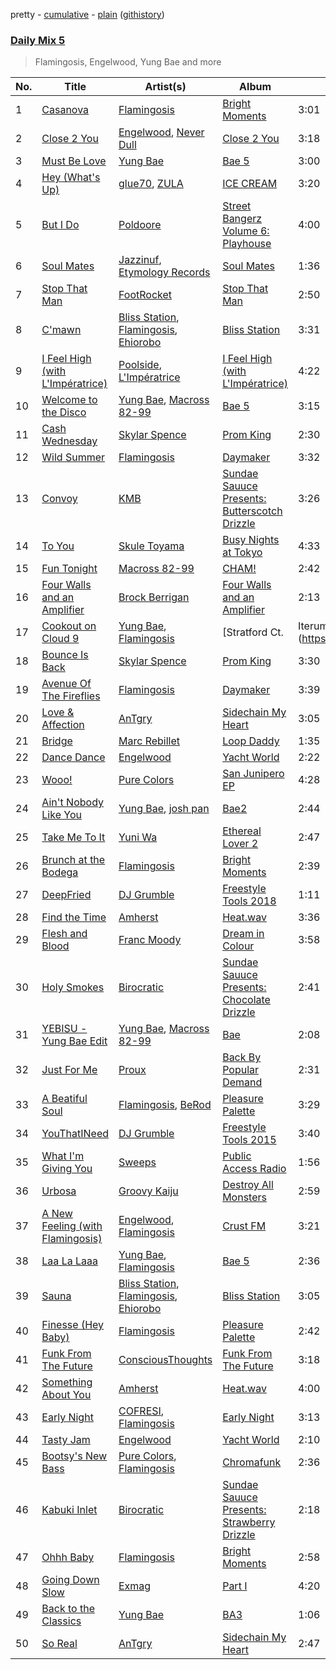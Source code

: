 pretty - [cumulative](/playlists/cumulative/Daily%20Mix%205.md) - [plain](/playlists/plain/37i9dQZF1E36TO0q54WsJv) ([githistory](https://github.githistory.xyz/vitokorn/spotify-playlist-archive/blob/master/playlists/plain/37i9dQZF1E36TO0q54WsJv))
### [Daily Mix 5](https://open.spotify.com/playlist/37i9dQZF1E36TO0q54WsJv)

> Flamingosis, Engelwood, Yung Bae and more

| No. | Title | Artist(s) | Album | Length |
|---|---|---|---|---|
| 1 | [Casanova](https://open.spotify.com/track/3B2hUogYBDomNPq0yqUPc7) | [Flamingosis](https://open.spotify.com/artist/75cW8FFekyCjj0mfZM1Gfb) | [Bright Moments](https://open.spotify.com/album/66WB7trJcMz1nUDxsNQt5g) | 3:01 |
| 2 | [Close 2 You](https://open.spotify.com/track/0TcZAw5Xs5JwdqE5nRzAbQ) | [Engelwood](https://open.spotify.com/artist/7rgCh0Go1ezmcV75kXQM2T), [Never Dull](https://open.spotify.com/artist/2u3rmzZC0psTER2sDfUebm) | [Close 2 You](https://open.spotify.com/album/6Bw3whl0I4WGKjZW8b3pr3) | 3:18 |
| 3 | [Must Be Love](https://open.spotify.com/track/6WM20TAVzBHm6ehSmbvrJy) | [Yung Bae](https://open.spotify.com/artist/30FDJPN3RtwJZ20g5YGCRX) | [Bae 5](https://open.spotify.com/album/08bVHdOFE6ulzWZf3qbeiN) | 3:00 |
| 4 | [Hey (What's Up)](https://open.spotify.com/track/0AQXhdkeTDUeUtKWeGu01X) | [glue70](https://open.spotify.com/artist/3AsWxxZTFPoCFxM1s8Lg1J), [ZULA](https://open.spotify.com/artist/6tWqBIxAeRmld2npkzFZf3) | [ICE CREAM](https://open.spotify.com/album/2U297DcmJRXYW0eOrgiSsF) | 3:20 |
| 5 | [But I Do](https://open.spotify.com/track/4ox2odCf0XL0g6692URWwe) | [Poldoore](https://open.spotify.com/artist/3ph6BKBPsjP7Vhtd1IXhkc) | [Street Bangerz Volume 6: Playhouse](https://open.spotify.com/album/0BHnSZAC8IfThmwlPcQQMz) | 4:00 |
| 6 | [Soul Mates](https://open.spotify.com/track/7pFRhCj70NUNZG4xMDEQj8) | [Jazzinuf](https://open.spotify.com/artist/6rJ1GwtHin2BJbKLuNn9pi), [Etymology Records](https://open.spotify.com/artist/6sHwGhhYxjbUEiT06hnt20) | [Soul Mates](https://open.spotify.com/album/0FlFKikrKvQwyWgkItuS4S) | 1:36 |
| 7 | [Stop That Man](https://open.spotify.com/track/4YOY0qjmtrPwVpQWeS4nNm) | [FootRocket](https://open.spotify.com/artist/7BPFKaQl9MDa4rmv9QZh5L) | [Stop That Man](https://open.spotify.com/album/4NGJktgpPNi42gNqHOYBo1) | 2:50 |
| 8 | [C'mawn](https://open.spotify.com/track/76UlbwZsf1KjETDmkrwDbW) | [Bliss Station](https://open.spotify.com/artist/14nuxkCmtQBF2SJfwl6vLu), [Flamingosis](https://open.spotify.com/artist/75cW8FFekyCjj0mfZM1Gfb), [Ehiorobo](https://open.spotify.com/artist/5kZ3bLambJ4rBTQ7c2pmi5) | [Bliss Station](https://open.spotify.com/album/6S2MBtq9oY2P989g8U4wlS) | 3:31 |
| 9 | [I Feel High (with L'Impératrice)](https://open.spotify.com/track/4OMmBb1DjcGzGGuWQ9BrEa) | [Poolside](https://open.spotify.com/artist/5szdY7KaSi7epwyffrbV8c), [L'Impératrice](https://open.spotify.com/artist/4PwlsrN0t5mLN0C827cbEU) | [I Feel High (with L'Impératrice)](https://open.spotify.com/album/7nK79Wl7itsufai62toTky) | 4:22 |
| 10 | [Welcome to the Disco](https://open.spotify.com/track/1aKRACWeXW0kXMhCWo35ub) | [Yung Bae](https://open.spotify.com/artist/30FDJPN3RtwJZ20g5YGCRX), [Macross 82-99](https://open.spotify.com/artist/5C8KyBfvAz9PSaOd30eIow) | [Bae 5](https://open.spotify.com/album/5FLLpTsSlcnlwrChf2LCWM) | 3:15 |
| 11 | [Cash Wednesday](https://open.spotify.com/track/1rPPRe1Gci3keV676Z8s68) | [Skylar Spence](https://open.spotify.com/artist/0x0u0jCVf5Jf4DNh45XPXL) | [Prom King](https://open.spotify.com/album/4kB3NXXqZGTtehCAbyGar7) | 2:30 |
| 12 | [Wild Summer](https://open.spotify.com/track/0yGK2x1dezOEwQt6CK0tDx) | [Flamingosis](https://open.spotify.com/artist/75cW8FFekyCjj0mfZM1Gfb) | [Daymaker](https://open.spotify.com/album/61H3cb9u9WlaajR64UWu7c) | 3:32 |
| 13 | [Convoy](https://open.spotify.com/track/2cUJLGhZJ7Gfh23KvuGZ71) | [KMB](https://open.spotify.com/artist/0ihliQqviJjnWKiG0XSRqN) | [Sundae Sauuce Presents: Butterscotch Drizzle](https://open.spotify.com/album/3PtmyRSOSjVQRQxn1udluf) | 3:26 |
| 14 | [To You](https://open.spotify.com/track/1CStKIRrcGp6j4cSk3Xx1g) | [Skule Toyama](https://open.spotify.com/artist/4o6MEsXazDf44QJ8iovnw2) | [Busy Nights at Tokyo](https://open.spotify.com/album/5c4LMXhcrpEucOmbChKOuJ) | 4:33 |
| 15 | [Fun Tonight](https://open.spotify.com/track/4MmO631CdxuFOm18UVbhkp) | [Macross 82-99](https://open.spotify.com/artist/5C8KyBfvAz9PSaOd30eIow) | [CHAM!](https://open.spotify.com/album/4mk2tlpNn3mQKa6TlNNhnc) | 2:42 |
| 16 | [Four Walls and an Amplifier](https://open.spotify.com/track/0XuWLpllnwmIBxdHLoRKm1) | [Brock Berrigan](https://open.spotify.com/artist/39sPWwRyNp4NNMyWzN7I0o) | [Four Walls and an Amplifier](https://open.spotify.com/album/4muoD957HsInUreETMTfDa) | 2:13 |
| 17 | [Cookout on Cloud 9](https://open.spotify.com/track/1ApyhR6r0RS9SQqxuiOlgt) | [Yung Bae](https://open.spotify.com/artist/30FDJPN3RtwJZ20g5YGCRX), [Flamingosis](https://open.spotify.com/artist/75cW8FFekyCjj0mfZM1Gfb) | [Stratford Ct. | Iterum](https://open.spotify.com/album/3fpiSLxyUVMc3HP0zpZktm) | 1:55 |
| 18 | [Bounce Is Back](https://open.spotify.com/track/3Vw8ibvQbEfmUCwXpPeC6X) | [Skylar Spence](https://open.spotify.com/artist/0x0u0jCVf5Jf4DNh45XPXL) | [Prom King](https://open.spotify.com/album/4kB3NXXqZGTtehCAbyGar7) | 3:30 |
| 19 | [Avenue Of The Fireflies](https://open.spotify.com/track/4sFLrUl0Omp65zLQEJZcNB) | [Flamingosis](https://open.spotify.com/artist/75cW8FFekyCjj0mfZM1Gfb) | [Daymaker](https://open.spotify.com/album/61H3cb9u9WlaajR64UWu7c) | 3:39 |
| 20 | [Love & Affection](https://open.spotify.com/track/0WepmUG3SZDpOJQdkwLJDd) | [AnTgry](https://open.spotify.com/artist/7kGylI45opkGdimN0V1DPL) | [Sidechain My Heart](https://open.spotify.com/album/20fxOJQvxGrEr4esHXuSO7) | 3:05 |
| 21 | [Bridge](https://open.spotify.com/track/05PzwujeLaHD4iNZFVmzfl) | [Marc Rebillet](https://open.spotify.com/artist/72udTJKu1pGovvS9aCYGMI) | [Loop Daddy](https://open.spotify.com/album/0xMNn8fv5werLCd75k3k9N) | 1:35 |
| 22 | [Dance Dance](https://open.spotify.com/track/6oOcrFUYO1m9vUFQqMGWBI) | [Engelwood](https://open.spotify.com/artist/7rgCh0Go1ezmcV75kXQM2T) | [Yacht World](https://open.spotify.com/album/4Lzf3MQuKBkG9goRNZ0XtX) | 2:22 |
| 23 | [Wooo!](https://open.spotify.com/track/4M9g5riQuyNM0DfroWnB6s) | [Pure Colors](https://open.spotify.com/artist/6pa33j3GieYhexuZGFA0ql) | [San Junipero EP](https://open.spotify.com/album/5EBsoipvyULcVR7tS8HOf9) | 4:28 |
| 24 | [Ain't Nobody Like You](https://open.spotify.com/track/30XmbeIORKd42TPUT5JiTF) | [Yung Bae](https://open.spotify.com/artist/30FDJPN3RtwJZ20g5YGCRX), [josh pan](https://open.spotify.com/artist/2sfSQ1BOzaFQa3LZj6OGwD) | [Bae2](https://open.spotify.com/album/7Cxvh1GcNnkHs8xit5MbBk) | 2:44 |
| 25 | [Take Me To It](https://open.spotify.com/track/49eRCh3xh8iokjNR3UfQNI) | [Yuni Wa](https://open.spotify.com/artist/4RhG0qGKMzfWNdi4OM6obG) | [Ethereal Lover 2](https://open.spotify.com/album/2ULqSdsqj8aNXLpMKr6C9U) | 2:47 |
| 26 | [Brunch at the Bodega](https://open.spotify.com/track/2DYb9OVtTaRWVA7qmZ4CdX) | [Flamingosis](https://open.spotify.com/artist/75cW8FFekyCjj0mfZM1Gfb) | [Bright Moments](https://open.spotify.com/album/79A60jmAsN0A0vmbqosE6w) | 2:39 |
| 27 | [DeepFried](https://open.spotify.com/track/1cO4oVg1zZacDL8nooXmLe) | [DJ Grumble](https://open.spotify.com/artist/2oJgWr3LkpO9g9NyL8hiOJ) | [Freestyle Tools 2018](https://open.spotify.com/album/6I8RTGIzgCxanukbYFHuDD) | 1:11 |
| 28 | [Find the Time](https://open.spotify.com/track/2OCBm7NXrJTlwGlhPVjBpp) | [Amherst](https://open.spotify.com/artist/0OF3elZ9nfycVA9b2IQBAU) | [Heat.wav](https://open.spotify.com/album/7jUDLIdMGhM0Z7Lf90ssgc) | 3:36 |
| 29 | [Flesh and Blood](https://open.spotify.com/track/6lZ4wuGYV4S1qgeiqgsxCo) | [Franc Moody](https://open.spotify.com/artist/10GT4yz8c6xjjnPGtGPI1l) | [Dream in Colour](https://open.spotify.com/album/3TaQ5k2QKdRly0pjMPZF6e) | 3:58 |
| 30 | [Holy Smokes](https://open.spotify.com/track/3zHxgYggWXO6K64oLpGtBx) | [Birocratic](https://open.spotify.com/artist/60b7IDlGflg5lgyfEGf9yB) | [Sundae Sauuce Presents: Chocolate Drizzle](https://open.spotify.com/album/0JpEaFsmduibGQhAEoIgXz) | 2:41 |
| 31 | [YEBISU - Yung Bae Edit](https://open.spotify.com/track/3arSqNoG3EEcbaQ87sMZyv) | [Yung Bae](https://open.spotify.com/artist/30FDJPN3RtwJZ20g5YGCRX), [Macross 82-99](https://open.spotify.com/artist/5C8KyBfvAz9PSaOd30eIow) | [Bae](https://open.spotify.com/album/5o0FlSEgJSc3pk5oLoMQbH) | 2:08 |
| 32 | [Just For Me](https://open.spotify.com/track/20PZvhzbYF5nRyjjXhQwY3) | [Proux](https://open.spotify.com/artist/7AKW9JOP3AkZzGDqwtbUvu) | [Back By Popular Demand](https://open.spotify.com/album/01Jw4G9MFWmAOdTaBuQWX2) | 2:31 |
| 33 | [A Beatiful Soul](https://open.spotify.com/track/5Qx0xey1wSHDs4UpaYo1Nd) | [Flamingosis](https://open.spotify.com/artist/75cW8FFekyCjj0mfZM1Gfb), [BeRod](https://open.spotify.com/artist/7wZfyIzgRweHcUQlft2RTf) | [Pleasure Palette](https://open.spotify.com/album/6bQTJBifteaLOuon70AS6n) | 3:29 |
| 34 | [YouThatINeed](https://open.spotify.com/track/7LalLH8oX74OhKBAJIGIxv) | [DJ Grumble](https://open.spotify.com/artist/2oJgWr3LkpO9g9NyL8hiOJ) | [Freestyle Tools 2015](https://open.spotify.com/album/3RNkgzWYSxjpVaK40SUN7Q) | 3:40 |
| 35 | [What I'm Giving You](https://open.spotify.com/track/3M7Nmb1161pPb1eUPrsVMS) | [Sweeps](https://open.spotify.com/artist/1ZqVxe4j6KEwGA1WyJkw8t) | [Public Access Radio](https://open.spotify.com/album/6FdUzY6cjQpgy99QNnJ8Xw) | 1:56 |
| 36 | [Urbosa](https://open.spotify.com/track/0iPZskEqeMZe9DiwBObUck) | [Groovy Kaiju](https://open.spotify.com/artist/7n3JQjlRlrGp9JOcLzSPlR) | [Destroy All Monsters](https://open.spotify.com/album/6P6peDPoExrzbaZpG7mQ0Z) | 2:59 |
| 37 | [A New Feeling (with Flamingosis)](https://open.spotify.com/track/0FWkA0wpmzTYoYS67MIK89) | [Engelwood](https://open.spotify.com/artist/7rgCh0Go1ezmcV75kXQM2T), [Flamingosis](https://open.spotify.com/artist/75cW8FFekyCjj0mfZM1Gfb) | [Crust FM](https://open.spotify.com/album/3je8umRciaq7fZ62YAUQ3K) | 3:21 |
| 38 | [Laa La Laaa](https://open.spotify.com/track/0FF2OaQU0naA51aX1cPN7d) | [Yung Bae](https://open.spotify.com/artist/30FDJPN3RtwJZ20g5YGCRX), [Flamingosis](https://open.spotify.com/artist/75cW8FFekyCjj0mfZM1Gfb) | [Bae 5](https://open.spotify.com/album/5FLLpTsSlcnlwrChf2LCWM) | 2:36 |
| 39 | [Sauna](https://open.spotify.com/track/4pJlkhQE06nDTymyyREvrL) | [Bliss Station](https://open.spotify.com/artist/14nuxkCmtQBF2SJfwl6vLu), [Flamingosis](https://open.spotify.com/artist/75cW8FFekyCjj0mfZM1Gfb), [Ehiorobo](https://open.spotify.com/artist/5kZ3bLambJ4rBTQ7c2pmi5) | [Bliss Station](https://open.spotify.com/album/6S2MBtq9oY2P989g8U4wlS) | 3:05 |
| 40 | [Finesse (Hey Baby)](https://open.spotify.com/track/6aKEtd7dEepK0II3qqarDb) | [Flamingosis](https://open.spotify.com/artist/75cW8FFekyCjj0mfZM1Gfb) | [Pleasure Palette](https://open.spotify.com/album/6bQTJBifteaLOuon70AS6n) | 2:42 |
| 41 | [Funk From The Future](https://open.spotify.com/track/3Rcx4tCwOqZvpQtMLFGou1) | [ConsciousThoughts](https://open.spotify.com/artist/7nNml7OiJoyXojuihNAmDu) | [Funk From The Future](https://open.spotify.com/album/6JEdoK3h4lYa32bjNulX2x) | 3:18 |
| 42 | [Something About You](https://open.spotify.com/track/4b83hkEnciD20byP3zcKYw) | [Amherst](https://open.spotify.com/artist/0OF3elZ9nfycVA9b2IQBAU) | [Heat.wav](https://open.spotify.com/album/7jUDLIdMGhM0Z7Lf90ssgc) | 4:00 |
| 43 | [Early Night](https://open.spotify.com/track/5wyC1mMIM5dw5N3So27Nou) | [COFRESI](https://open.spotify.com/artist/5qqc3uTsdX82MR0IpU5jsY), [Flamingosis](https://open.spotify.com/artist/75cW8FFekyCjj0mfZM1Gfb) | [Early Night](https://open.spotify.com/album/38hAibwNV2A9kiUwdmu26a) | 3:13 |
| 44 | [Tasty Jam](https://open.spotify.com/track/5Sg9WLdEmhstS2cb3Cemm1) | [Engelwood](https://open.spotify.com/artist/7rgCh0Go1ezmcV75kXQM2T) | [Yacht World](https://open.spotify.com/album/4Lzf3MQuKBkG9goRNZ0XtX) | 2:10 |
| 45 | [Bootsy's New Bass](https://open.spotify.com/track/61zPa8kQBPi4Mec9COhKbx) | [Pure Colors](https://open.spotify.com/artist/6pa33j3GieYhexuZGFA0ql), [Flamingosis](https://open.spotify.com/artist/75cW8FFekyCjj0mfZM1Gfb) | [Chromafunk](https://open.spotify.com/album/4rksOSuR4QPmGkOAqjX7mG) | 2:36 |
| 46 | [Kabuki Inlet](https://open.spotify.com/track/5XlFBSRBr2h1P9VbFODHZM) | [Birocratic](https://open.spotify.com/artist/60b7IDlGflg5lgyfEGf9yB) | [Sundae Sauuce Presents: Strawberry Drizzle](https://open.spotify.com/album/1uGtAEx6E84HjpI77vWDtt) | 2:18 |
| 47 | [Ohhh Baby](https://open.spotify.com/track/7uz3lSQe6YwJviJKIgfqlK) | [Flamingosis](https://open.spotify.com/artist/75cW8FFekyCjj0mfZM1Gfb) | [Bright Moments](https://open.spotify.com/album/66WB7trJcMz1nUDxsNQt5g) | 2:58 |
| 48 | [Going Down Slow](https://open.spotify.com/track/1IUZh86P1U3w8i245mhzJi) | [Exmag](https://open.spotify.com/artist/3ubv8WIA649ar6dwEH6ATm) | [Part I](https://open.spotify.com/album/1QDoV4PHcrfi2QLCj4T6W2) | 4:20 |
| 49 | [Back to the Classics](https://open.spotify.com/track/1a0lBM08aXh6xjcIHffcwQ) | [Yung Bae](https://open.spotify.com/artist/30FDJPN3RtwJZ20g5YGCRX) | [BA3](https://open.spotify.com/album/0rZszjAHfuUh7MWQ6VASTq) | 1:06 |
| 50 | [So Real](https://open.spotify.com/track/5UsOLE4Uu79sI6dVBmGQqA) | [AnTgry](https://open.spotify.com/artist/7kGylI45opkGdimN0V1DPL) | [Sidechain My Heart](https://open.spotify.com/album/20fxOJQvxGrEr4esHXuSO7) | 2:47 |